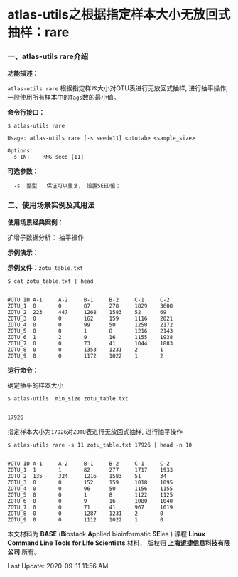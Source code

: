 # atlas-utils之根据指定样本大小无放回式抽样：rare

### 一、atlas-utils rare介绍

**功能描述：**

`atlas-utils rare` 根据指定样本大小对OTU表进行无放回式抽样, 进行抽平操作, 一般使用所有样本中的`Tags`数的最小值。

**命令行接口：**

    $ atlas-utils rare
    
    Usage: atlas-utils rare [-s seed=11] <otutab> <sample_size>
    
    Options: 
     -s INT    RNG seed [11]

**可选参数：**

      -s  整型   保证可以重复， 设置SEED值；


### 二、使用场景实例及其用法

**使用场景经典案例：**

扩增子数据分析： 抽平操作

**示例演示：**

**示例文件：**`zotu_table.txt`


    $ cat zotu_table.txt | head


    #OTU ID A-1     A-2     B-1     B-2     C-1     C-2
    ZOTU_1  0       0       87      278     1829    3608
    ZOTU_2  223     447     1268    1583    52      69
    ZOTU_3  0       0       162     159     1116    2021
    ZOTU_4  0       0       99      50      1250    2172
    ZOTU_5  0       0       1       8       1216    2143
    ZOTU_6  1       2       9       16      1155    1938
    ZOTU_7  0       0       73      41      1044    1883
    ZOTU_8  0       0       1353    1231    2       1
    ZOTU_9  0       0       1172    1022    1       2


**运行命令：**

确定抽平的样本大小


    $ atlas-utils  min_size zotu_table.txt


    17926


指定样本大小为`17926`对`ZOTU`表进行无放回式抽样, 进行抽平操作


    $ atlas-utils rare -s 11 zotu_table.txt 17926 | head -n 10


    #OTU ID A-1     A-2     B-1     B-2     C-1     C-2
    ZOTU_1  1       1       82      277     1717    1933
    ZOTU_2  135     324     1216    1583    51      34
    ZOTU_3  0       0       152     159     1018    1095
    ZOTU_4  0       0       96      50      1156    1155
    ZOTU_5  0       0       1       8       1122    1125
    ZOTU_6  0       0       9       16      1080    1040
    ZOTU_7  0       0       71      41      967     1019
    ZOTU_8  0       0       1287    1231    2       0
    ZOTU_9  0       0       1112    1022    1       0


本文材料为 **BASE** (**B**iostack **A**pplied bioinformatic **SE**ies ) 课程 **Linux Command Line Tools for Life Scientists** 材料， 版权归 **上海逻捷信息科技有限公司** 所有。

Last Update: 2020-09-11 11:56 AM